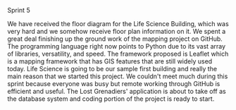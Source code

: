 Sprint 5

We have received the floor diagram for the Life Science Building, which was very hard and we somehow receive floor plan information on it. We spent a great deal finishing up the ground work of the mapping project on GitHub. The programming language right now points to Python due to its vast array of libraries, versatility, and speed. The framework proposed is Leaflet which is a mapping framework that has GIS features that are still widely used today. Life Science is going to be our sample first building and really the main reason that we started this project. We couldn't meet much during this sprint because everyone was busy but remote working through GitHub is efficient and useful. The Lost Grenadiers' application is about to take off as the database system and coding portion of the project is ready to start.  